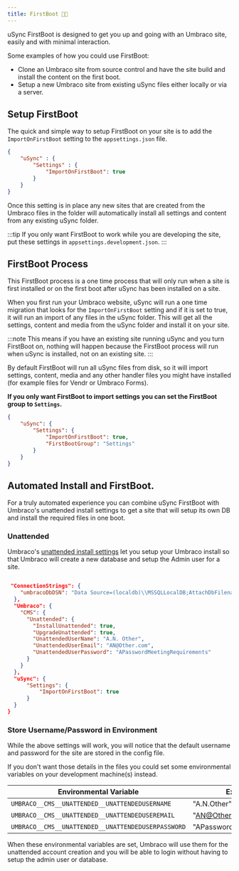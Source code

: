 ```yaml
---
title: FirstBoot 🥇🥾
---
```


uSync FirstBoot is designed to get you up and going with an Umbraco site, easily and with minimal interaction.

Some examples of how you could use FirstBoot:

- Clone an Umbraco site from source control and have the site build and install the content on the first boot.
- Setup a new Umbraco site from existing uSync files either locally or via a server. 

## Setup FirstBoot 

The quick and simple way to setup FirstBoot on your site is to add the `ImportOnFirstBoot` setting to the `appsettings.json` file. 

```json title="appsettings.json"
{
    "uSync" : {
        "Settings" : {
            "ImportOnFirstBoot": true
        }
    }
}
```

Once this setting is in place any new sites that are created from the Umbraco files in the folder will automatically install all settings and content from any existing uSync folder. 

:::tip
If you only want FirstBoot to work while you are developing the site, put these settings in `appsettings.development.json`.
:::

## FirstBoot Process
This FirstBoot process is a one time process that will only run when a site is first installed or on the first boot after uSync has been installed on a site. 

When you first run your Umbraco website, uSync will run a one time migration that looks for the `ImportOnFirstBoot` setting and if it is set to true, it will run an import of any files in the uSync folder. This will get all the settings, content and media from the uSync folder and install it on your site. 

:::note
This means if you have an existing site running uSync and you turn FirstBoot on, nothing will happen because the FirstBoot process will run when uSync is installed, not on an existing site.
:::

By default FirstBoot will run all uSync files from disk, so it will import settings, content, media and any other handler files you might have installed (for example files for Vendr or Umbraco Forms).

**If you only want FirstBoot to import settings you can set the FirstBoot group to `Settings`.**

```json title="appsettings.json"
{
    "uSync": {
        "Settings": {
            "ImportOnFirstBoot": true,
            "FirstBootGroup": "Settings"
        }
    }
}
```

## Automated Install and FirstBoot. 

For a truly automated experience you can combine uSync FirstBoot with Umbraco's unattended install settings to get a site that will setup its own DB and install the required files in one boot. 

### Unattended 
Umbraco's [unattended install settings](https://our.umbraco.com/documentation/reference/V9-Config/UnattendedSettings/) let you setup your Umbraco install so that Umbraco will create a new database and setup the Admin user for a site.

```json title="appsettings.development.json"

 "ConnectionStrings": {
    "umbracoDbDSN": "Data Source=(localdb)\\MSSQLLocalDB;AttachDbFilename=|DataDirectory|\\Umbraco.mdf;Integrated Security=True"
  },
  "Umbraco": {
    "CMS": {
      "Unattended": {
        "InstallUnattended": true,
        "UpgradeUnattended": true,
        "UnattendedUserName": "A.N. Other",
        "UnattendedUserEmail": "AN@Other.com",
        "UnattendedUserPassword": "APasswordMeetingRequirements"
      }
    }
  },
  "uSync": {
      "Settings": {
          "ImportOnFirstBoot": true
      }
  }
}
```

### Store Username/Password in Environment
While the above settings will work, you will notice that the default username and password for the site are stored in the config file. 

If you don't want those details in the files you could set some environmental variables on your development machine(s) instead.

| Environmental Variable | Example Value |
|--|--|
| `UMBRACO__CMS__UNATTENDED__UNATTENDEDUSERNAME` |  "A.N.Other" | 
| `UMBRACO__CMS__UNATTENDED__UNATTENDEDUSEREMAIL` | "AN@Other.com" |
| `UMBRACO__CMS__UNATTENDED__UNATTENDEDUSERPASSWORD` | "APasswordMeetingRequirements" |

When these environmental variables are set, Umbraco will use them for the 
unattended account creation and you will be able to login without having
to setup the admin user or database.